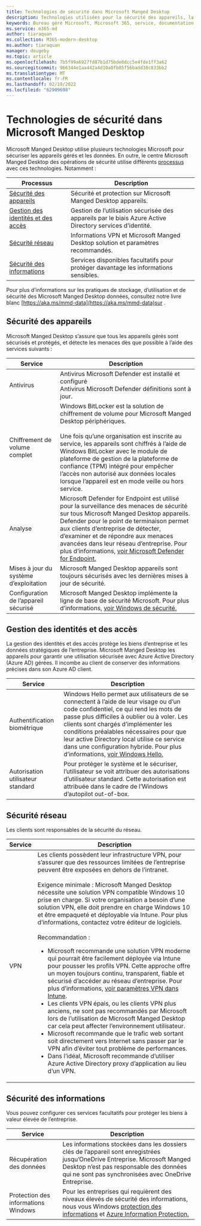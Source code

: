 ```yaml
---
title: Technologies de sécurité dans Microsoft Manged Desktop
description: Technologies utilisées pour la sécurité des appareils, la gestion des identités et des accès, la sécurité du réseau et la sécurité des informations
keywords: Bureau géré Microsoft, Microsoft 365, service, documentation
ms.service: m365-md
author: tiaraquan
ms.collection: M365-modern-desktop
ms.author: tiaraquan
manager: dougeby
ms.topic: article
ms.openlocfilehash: 7b5f99a6927fd87b1d75bde0dcc5e4fde1ff3a62
ms.sourcegitcommit: 966344e1aa442a4d10a0fb05f56badd38c833bb2
ms.translationtype: MT
ms.contentlocale: fr-FR
ms.lasthandoff: 02/19/2022
ms.locfileid: "62909698"
---
```

# <a name="security-technologies-in-microsoft-managed-desktop"></a>Technologies de sécurité dans Microsoft Manged Desktop

<!--Security, also Onboarding doc: data handling/store, privileged account access -->

Microsoft Manged Desktop utilise plusieurs technologies Microsoft pour sécuriser les appareils gérés et les données. En outre, le centre Microsoft Manged Desktop des opérations de sécurité utilise différents [processus](security-operations.md) avec ces technologies. Notamment :

| Processus | Description |
| ------ | ------ |
| [Sécurité des appareils](#device-security)| Sécurité et protection sur Microsoft Manged Desktop appareils. |
| [Gestion des identités et des accès](#identity-and-access-management) | Gestion de l’utilisation sécurisée des appareils par le biais Azure Active Directory services d’identité. |
| [Sécurité réseau](#network-security)| Informations VPN et Microsoft Manged Desktop solution et paramètres recommandés. |
| [Sécurité des informations](#information-security)| Services disponibles facultatifs pour protéger davantage les informations sensibles. |

Pour plus d’informations sur les pratiques de stockage, d’utilisation et de sécurité des Microsoft Manged Desktop données, consultez notre livre blanc [https://aka.ms/mmd-data](https://aka.ms/mmd-data)sur .

## <a name="device-security"></a>Sécurité des appareils

Microsoft Manged Desktop s’assure que tous les appareils gérés sont sécurisés et protégés, et détecte les menaces dès que possible à l’aide des services suivants :

| Service | Description |
| ----- | ----- |
| Antivirus | Antivirus Microsoft Defender est installé et configuré<br>Antivirus Microsoft Defender définitions sont à jour. |
| Chiffrement de volume complet | Windows BitLocker est la solution de chiffrement de volume pour Microsoft Manged Desktop périphériques.<br><br>Une fois qu’une organisation est inscrite au service, les appareils sont chiffrés à l’aide de Windows BitLocker avec le module de plateforme de gestion de la plateforme de confiance (TPM) intégré pour empêcher l’accès non autorisé aux données locales lorsque l’appareil est en mode veille ou hors service.
| Analyse | Microsoft Defender for Endpoint est utilisé pour la surveillance des menaces de sécurité sur tous Microsoft Manged Desktop appareils. Defender pour le point de terminaison permet aux clients d’entreprise de détecter, d’examiner et de répondre aux menaces avancées dans leur réseau d’entreprise. Pour plus d’informations, [voir Microsoft Defender for Endpoint.](/windows/threat-protection/windows-defender-atp/windows-defender-advanced-threat-protection) |
| Mises à jour du système d’exploitation | Microsoft Manged Desktop appareils sont toujours sécurisés avec les dernières mises à jour de sécurité. |
| Configuration de l’appareil sécurisé | Microsoft Manged Desktop implémente la ligne de base de sécurité Microsoft. Pour plus d’informations, [voir Windows de sécurité.](/windows/security/threat-protection/windows-security-baselines)|

## <a name="identity-and-access-management"></a>Gestion des identités et des accès

La gestion des identités et des accès protège les biens d’entreprise et les données stratégiques de l’entreprise. Microsoft Manged Desktop les appareils pour garantir une utilisation sécurisée avec Azure Active Directory (Azure AD) gérées. Il incombe au client de conserver des informations précises dans son Azure AD client.

| Service | Description |
| ----- | ----- |
| Authentification biométrique | Windows Hello permet aux utilisateurs de se connectent à l’aide de leur visage ou d’un code confidentiel, ce qui rend les mots de passe plus difficiles à oublier ou à voler. Les clients sont chargés d’implémenter les conditions préalables nécessaires pour que leur active Directory local utilise ce service dans une configuration hybride. Pour plus d’informations, [voir Windows Hello.](/windows-hardware/design/device-experiences/windows-hello) |
| Autorisation utilisateur standard | Pour protéger le système et le sécuriser, l’utilisateur se voit attribuer des autorisations d’utilisateur standard. Cette autorisation est attribuée dans le cadre de l’Windows d’autopilot out-of-box.

## <a name="network-security"></a>Sécurité réseau

Les clients sont responsables de la sécurité du réseau.

| Service | Description |
| ----- | ----- |
| VPN | Les clients possèdent leur infrastructure VPN, pour s’assurer que des ressources limitées de l’entreprise peuvent être exposées en dehors de l’intranet.<br><br>Exigence minimale : Microsoft Manged Desktop nécessite une solution VPN compatible Windows 10 prise en charge. Si votre organisation a besoin d’une solution VPN, elle doit prendre en charge Windows 10 et être empaqueté et déployable via Intune. Pour plus d’informations, contactez votre éditeur de logiciels.<br><br>Recommandation :<br><ul><li> Microsoft recommande une solution VPN moderne qui pourrait être facilement déployée via Intune pour pousser les profils VPN. Cette approche offre un moyen toujours continu, transparent, fiable et sécurisé d’accéder au réseau d’entreprise. Pour plus d’informations, [voir paramètres VPN dans Intune](/intune/vpn-settings-configure).</li><li>Les clients VPN épais, ou les clients VPN plus anciens, ne sont pas recommandés par Microsoft lors de l’utilisation de Microsoft Manged Desktop car cela peut affecter l’environnement utilisateur.</li><li>Microsoft recommande que le trafic web sortant soit directement vers Internet sans passer par le VPN afin d’éviter tout problème de performances.</li><li>Dans l’idéal, Microsoft recommande d’utiliser Azure Active Directory proxy d’application au lieu d’un VPN.</li></ul>


## <a name="information-security"></a>Sécurité des informations

Vous pouvez configurer ces services facultatifs pour protéger les biens à valeur élevée de l’entreprise.

| Service | Description |
| ----- | ----- |
| Récupération des données | Les informations stockées dans les dossiers clés de l’appareil sont enregistrées jusqu’OneDrive Entreprise. Microsoft Manged Desktop n’est pas responsable des données qui ne sont pas synchronisées avec OneDrive Entreprise.
| Protection des informations Windows | Pour les entreprises qui requièrent des niveaux élevés de sécurité des informations, nous vous Windows [protection des informations](/windows/threat-protection/windows-information-protection/protect-enterprise-data-using-wip) et [Azure Information Protection.](https://www.microsoft.com/cloud-platform/azure-information-protection)
